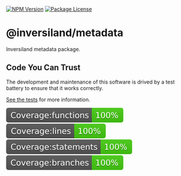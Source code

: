 <a href="https://www.npmjs.com/package/inversiland/metadata" target="_blank"><img src="https://img.shields.io/npm/v/inversiland/metadata.svg" alt="NPM Version" /></a>
<a href="https://www.npmjs.com/package/inversiland/metadata" target="_blank"><img src="https://img.shields.io/npm/l/inversiland/metadata.svg" alt="Package License" /></a>

# @inversiland/metadata

Inversiland metadata package.

## Code You Can Trust

The development and maintenance of this software is drived by a test battery to ensure that it works correctly.

[See the tests](./test) for more information.

<img src="./assets/badges/coverage/badge-functions.svg" />
<img src="./assets/badges/coverage/badge-lines.svg" />
<img src="./assets/badges/coverage/badge-statements.svg" />
<img src="./assets/badges/coverage/badge-branches.svg" />
